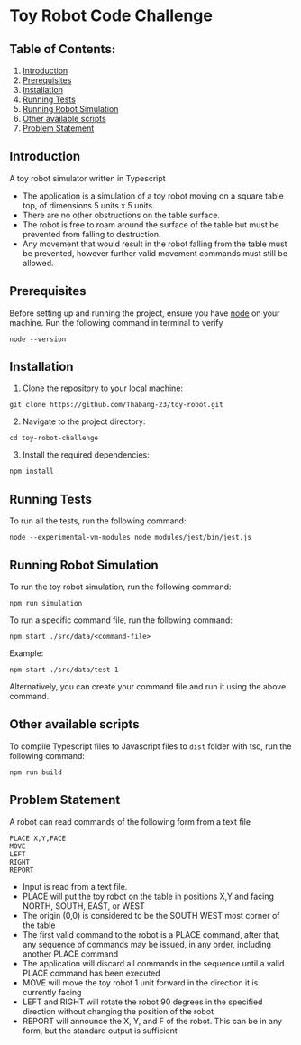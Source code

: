 # Toy Robot Code Challenge

## Table of Contents:
1.  [Introduction](#introduction)
2.  [Prerequisites](#prerequisites)
3.  [Installation](#installation)
4.  [Running Tests](#running-tests)
5.  [Running Robot Simulation](#running-robot-simulation)
6.  [Other available scripts](#other-available-scripts)
7.  [Problem Statement](#problem-statement)


## Introduction
A toy robot simulator written in Typescript

- The application is a simulation of a toy robot moving on a square table top, of dimensions 5 units x 5 units.
- There are no other obstructions on the table surface.
- The robot is free to roam around the surface of the table but must be prevented from falling to destruction.
- Any movement that would result in the robot falling from the table must be prevented, however further valid movement commands must still be allowed.

## Prerequisites
Before setting up and running the project, ensure you have [node](https://nodejs.org/en/) on your machine. Run the following command in terminal to verify
```
node --version
```


## Installation

1.  Clone the repository to your local machine:

```
git clone https://github.com/Thabang-23/toy-robot.git
```

2.  Navigate to the project directory:

```
cd toy-robot-challenge
```

3.  Install the required dependencies:

```
npm install
```


## Running Tests

To run all the tests, run the following command:

```
node --experimental-vm-modules node_modules/jest/bin/jest.js
```

## Running Robot Simulation

To run the toy robot simulation, run the following command:
```
npm run simulation
```
To run a specific command file, run the following command:
```
npm start ./src/data/<command-file>
```

Example:
```
npm start ./src/data/test-1
```

Alternatively, you can create your command file and run it using the above command.


## Other available scripts
To compile Typescript files to Javascript files to `dist` folder with tsc, run the following command:
```
npm run build
```

## Problem Statement

A robot can read commands of the following form from a text file

```
PLACE X,Y,FACE
MOVE
LEFT
RIGHT
REPORT
```

- Input is read from a text file.
- PLACE will put the toy robot on the table in positions X,Y and facing NORTH, SOUTH, EAST, or WEST
- The origin (0,0) is considered to be the SOUTH WEST most corner of the table
- The first valid command to the robot is a PLACE command, after that, any sequence of commands may be issued, in any order, including another PLACE command
- The application will discard all commands in the sequence until a valid PLACE command has been executed
- MOVE will move the toy robot 1 unit forward in the direction it is currently facing
- LEFT and RIGHT will rotate the robot 90 degrees in the specified direction without changing the position of the robot
- REPORT will announce the X, Y, and F of the robot. This can be in any form, but the standard output is sufficient